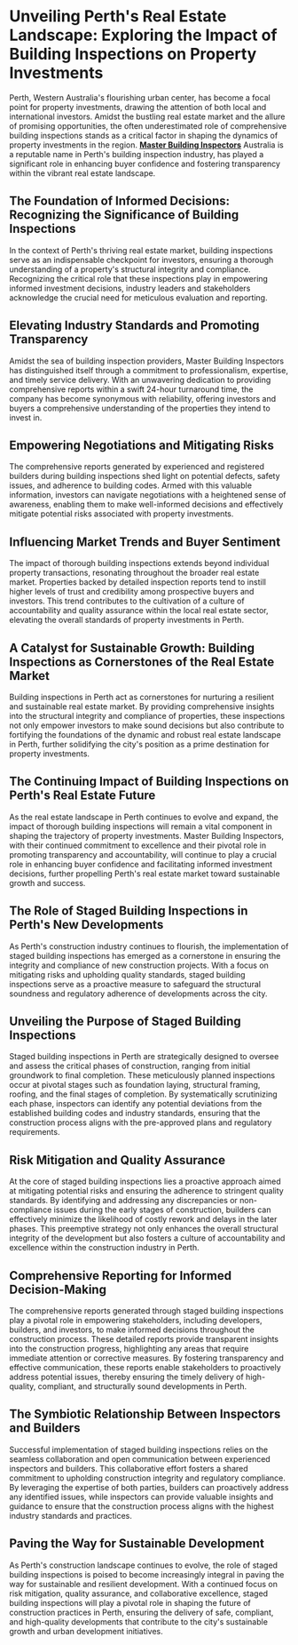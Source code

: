 # Unveiling Perth's Real Estate Landscape: Exploring the Impact of Building Inspections on Property Investments

Perth, Western Australia's flourishing urban center, has become a focal point for property investments, drawing the attention of both local and international investors. Amidst the bustling real estate market and the allure of promising opportunities, the often underestimated role of comprehensive building inspections stands as a critical factor in shaping the dynamics of property investments in the region. [**Master Building Inspectors**](https://www.masterbuildinginspectors.com.au/) Australia is a reputable name in Perth's building inspection industry, has played a significant role in enhancing buyer confidence and fostering transparency within the vibrant real estate landscape.

## The Foundation of Informed Decisions: Recognizing the Significance of Building Inspections

In the context of Perth's thriving real estate market, building inspections serve as an indispensable checkpoint for investors, ensuring a thorough understanding of a property's structural integrity and compliance. Recognizing the critical role that these inspections play in empowering informed investment decisions, industry leaders and stakeholders acknowledge the crucial need for meticulous evaluation and reporting.

  

## Elevating Industry Standards and Promoting Transparency

Amidst the sea of building inspection providers, Master Building Inspectors has distinguished itself through a commitment to professionalism, expertise, and timely service delivery. With an unwavering dedication to providing comprehensive reports within a swift 24-hour turnaround time, the company has become synonymous with reliability, offering investors and buyers a comprehensive understanding of the properties they intend to invest in.

  

## Empowering Negotiations and Mitigating Risks

The comprehensive reports generated by experienced and registered builders during building inspections shed light on potential defects, safety issues, and adherence to building codes. Armed with this valuable information, investors can navigate negotiations with a heightened sense of awareness, enabling them to make well-informed decisions and effectively mitigate potential risks associated with property investments.

  

## Influencing Market Trends and Buyer Sentiment

The impact of thorough building inspections extends beyond individual property transactions, resonating throughout the broader real estate market. Properties backed by detailed inspection reports tend to instill higher levels of trust and credibility among prospective buyers and investors. This trend contributes to the cultivation of a culture of accountability and quality assurance within the local real estate sector, elevating the overall standards of property investments in Perth.

  

## A Catalyst for Sustainable Growth: Building Inspections as Cornerstones of the Real Estate Market

Building inspections in Perth act as cornerstones for nurturing a resilient and sustainable real estate market. By providing comprehensive insights into the structural integrity and compliance of properties, these inspections not only empower investors to make sound decisions but also contribute to fortifying the foundations of the dynamic and robust real estate landscape in Perth, further solidifying the city's position as a prime destination for property investments.

  

## The Continuing Impact of Building Inspections on Perth's Real Estate Future

As the real estate landscape in Perth continues to evolve and expand, the impact of thorough building inspections will remain a vital component in shaping the trajectory of property investments. Master Building Inspectors, with their continued commitment to excellence and their pivotal role in promoting transparency and accountability, will continue to play a crucial role in enhancing buyer confidence and facilitating informed investment decisions, further propelling Perth's real estate market toward sustainable growth and success.

  

## The Role of Staged Building Inspections in Perth's New Developments

As Perth's construction industry continues to flourish, the implementation of staged building inspections has emerged as a cornerstone in ensuring the integrity and compliance of new construction projects. With a focus on mitigating risks and upholding quality standards, staged building inspections serve as a proactive measure to safeguard the structural soundness and regulatory adherence of developments across the city.

  

## Unveiling the Purpose of Staged Building Inspections

Staged building inspections in Perth are strategically designed to oversee and assess the critical phases of construction, ranging from initial groundwork to final completion. These meticulously planned inspections occur at pivotal stages such as foundation laying, structural framing, roofing, and the final stages of completion. By systematically scrutinizing each phase, inspectors can identify any potential deviations from the established building codes and industry standards, ensuring that the construction process aligns with the pre-approved plans and regulatory requirements.

  

## Risk Mitigation and Quality Assurance

At the core of staged building inspections lies a proactive approach aimed at mitigating potential risks and ensuring the adherence to stringent quality standards. By identifying and addressing any discrepancies or non-compliance issues during the early stages of construction, builders can effectively minimize the likelihood of costly rework and delays in the later phases. This preemptive strategy not only enhances the overall structural integrity of the development but also fosters a culture of accountability and excellence within the construction industry in Perth.

  

## Comprehensive Reporting for Informed Decision-Making

The comprehensive reports generated through staged building inspections play a pivotal role in empowering stakeholders, including developers, builders, and investors, to make informed decisions throughout the construction process. These detailed reports provide transparent insights into the construction progress, highlighting any areas that require immediate attention or corrective measures. By fostering transparency and effective communication, these reports enable stakeholders to proactively address potential issues, thereby ensuring the timely delivery of high-quality, compliant, and structurally sound developments in Perth.

  

## The Symbiotic Relationship Between Inspectors and Builders

Successful implementation of staged building inspections relies on the seamless collaboration and open communication between experienced inspectors and builders. This collaborative effort fosters a shared commitment to upholding construction integrity and regulatory compliance. By leveraging the expertise of both parties, builders can proactively address any identified issues, while inspectors can provide valuable insights and guidance to ensure that the construction process aligns with the highest industry standards and practices.

  

## Paving the Way for Sustainable Development

As Perth's construction landscape continues to evolve, the role of staged building inspections is poised to become increasingly integral in paving the way for sustainable and resilient development. With a continued focus on risk mitigation, quality assurance, and collaborative excellence, staged building inspections will play a pivotal role in shaping the future of construction practices in Perth, ensuring the delivery of safe, compliant, and high-quality developments that contribute to the city's sustainable growth and urban development initiatives.
